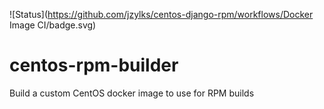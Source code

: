 ![Status](https://github.com/jzylks/centos-django-rpm/workflows/Docker Image CI/badge.svg)

# centos-rpm-builder

Build a custom CentOS docker image to use for RPM builds
